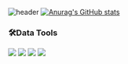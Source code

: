 ![header](https://capsule-render.vercel.app/api?type=waving&color=auto&height=200&section=header&text=Welcome-nl-&fontSize=65&animation=fadein&desc=Pural%20Major's%20Github&descSize=15)
[![Anurag's GitHub stats](https://github-readme-stats.vercel.app/api?username=puralmajor)](https://github.com/puralmajor/github-readme-stats)

### 🛠Data Tools
<div>
  <img src="https://img.shields.io/badge/Python-EBEBEB?style=for-the-badge&logo=python&logoColor=#3776AB">
  <img src="https://img.shields.io/badge/Pytorch-EBEBEB?style=for-the-badge&logo=pytorch&logoColor=#EE4C2C">
  <img src="https://img.shields.io/badge/Tensorflow-EBEBEB?style=for-the-badge&logo=tensorflow&logoColor=#FF6F00">
  <img src="https://img.shields.io/badge/Pandas-EBEBEB?style=for-the-badge&logo=pandas&logoColor=#AC3FE6">
</div>
